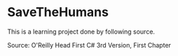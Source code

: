 # SaveTheHumans

This is a learning project done by following source.

Source: O'Reilly Head First C# 3rd Version, First Chapter
